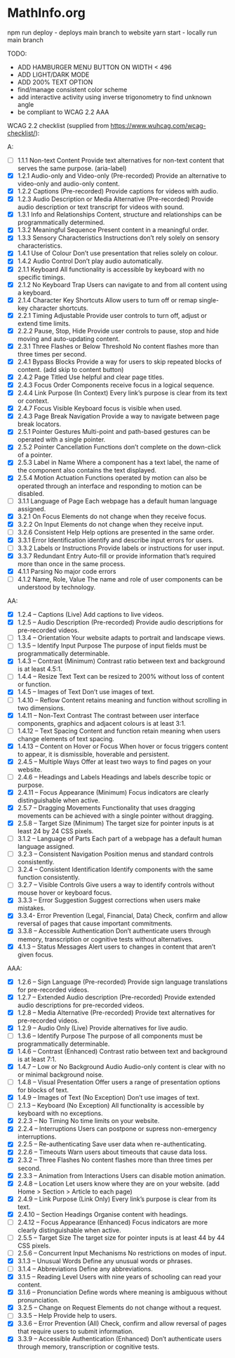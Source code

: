 # MathInfo.org

npm run deploy - deploys main branch to website
yarn start - locally run main branch

TODO:
- ADD HAMBURGER MENU BUTTON ON WIDTH < 496
- ADD LIGHT/DARK MODE
- ADD 200% TEXT OPTION
- find/manage consistent color scheme
- add interactive activity using inverse trigonometry to find unknown angle
- be compliant to WCAG 2.2 AAA

WCAG 2.2 checklist (supplied from https://www.wuhcag.com/wcag-checklist/):

A:
- [ ] 1.1.1	Non-text Content	Provide text alternatives for non-text content that serves the same purpose. (aria-label)
- [x] 1.2.1	Audio-only and Video-only (Pre-recorded)	Provide an alternative to video-only and audio-only content.
- [x] 1.2.2	Captions (Pre-recorded)	Provide captions for videos with audio.
- [x] 1.2.3	Audio Description or Media Alternative (Pre-recorded)	Provide audio description or text transcript for videos with sound.
- [x] 1.3.1	Info and Relationships	Content, structure and relationships can be programmatically determined.
- [x] 1.3.2	Meaningful Sequence	Present content in a meaningful order.
- [x] 1.3.3	Sensory Characteristics	Instructions don’t rely solely on sensory characteristics.
- [x] 1.4.1	Use of Colour	Don’t use presentation that relies solely on colour.
- [x] 1.4.2	Audio Control	Don’t play audio automatically.
- [x] 2.1.1	Keyboard	All functionality is accessible by keyboard with no specific timings.
- [x] 2.1.2	No Keyboard Trap	Users can navigate to and from all content using a keyboard.
- [x] 2.1.4	Character Key Shortcuts	Allow users to turn off or remap single-key character shortcuts.
- [x] 2.2.1	Timing Adjustable	Provide user controls to turn off, adjust or extend time limits.
- [x] 2.2.2	Pause, Stop, Hide	Provide user controls to pause, stop and hide moving and auto-updating content.
- [x] 2.3.1	Three Flashes or Below Threshold	No content flashes more than three times per second.
- [x] 2.4.1	Bypass Blocks	Provide a way for users to skip repeated blocks of content. (add skip to content button)
- [x] 2.4.2	Page Titled	Use helpful and clear page titles.
- [x] 2.4.3	Focus Order	Components receive focus in a logical sequence.
- [x] 2.4.4	Link Purpose (In Context)	Every link’s purpose is clear from its text or context.
- [x] 2.4.7	Focus Visible	Keyboard focus is visible when used.
- [x] 2.4.3	Page Break Navigation	Provide a way to navigate between page break locators.
- [x] 2.5.1	Pointer Gestures	Multi-point and path-based gestures can be operated with a single pointer.
- [x] 2.5.2	Pointer Cancellation	Functions don’t complete on the down-click of a pointer.
- [x] 2.5.3	Label in Name	Where a component has a text label, the name of the component also contains the text displayed.
- [x] 2.5.4	Motion Actuation	Functions operated by motion can also be operated through an interface and responding to motion can be disabled.
- [ ] 3.1.1	Language of Page	Each webpage has a default human language assigned.
- [x] 3.2.1	On Focus	Elements do not change when they receive focus.
- [x] 3.2.2	On Input	Elements do not change when they receive input.
- [ ] 3.2.6	Consistent Help	Help options are presented in the same order.
- [x] 3.3.1	Error Identification	identify and describe input errors for users.
- [ ] 3.3.2	Labels or Instructions	Provide labels or instructions for user input.
- [x] 3.3.7	Redundant Entry	Auto-fill or provide information that’s required more than once in the same process.
- [x] 4.1.1	Parsing	No major code errors
- [ ] 4.1.2	Name, Role, Value	The name and role of user components can be understood by technology.

AA:
- [x] 1.2.4 – Captions (Live)	Add captions to live videos.
- [x] 1.2.5 – Audio Description (Pre-recorded)	Provide audio descriptions for pre-recorded videos.
- [ ] 1.3.4 – Orientation	Your website adapts to portrait and landscape views.
- [ ] 1.3.5 – Identify Input Purpose	The purpose of input fields must be programmatically determinable.
- [x] 1.4.3 – Contrast (Minimum)	Contrast ratio between text and background is at least 4.5:1.
- [ ] 1.4.4 – Resize Text	Text can be resized to 200% without loss of content or function.
- [x] 1.4.5 – Images of Text	Don’t use images of text.
- [ ] 1.4.10 – Reflow	Content retains meaning and function without scrolling in two dimensions.
- [x] 1.4.11 – Non-Text Contrast	The contrast between user interface components, graphics and adjacent colours is at least 3:1.
- [ ] 1.4.12 – Text Spacing	Content and function retain meaning when users change elements of text spacing.
- [x] 1.4.13 – Content on Hover or Focus	When hover or focus triggers content to appear, it is dismissible, hoverable and persistent.
- [x] 2.4.5 – Multiple Ways	Offer at least two ways to find pages on your website.
- [ ] 2.4.6 – Headings and Labels	Headings and labels describe topic or purpose.
- [x] 2.4.11 – Focus Appearance (Minimum)	Focus indicators are clearly distinguishable when active.
- [x] 2.5.7 – Dragging Movements	Functionality that uses dragging movements can be achieved with a single pointer without dragging.
- [x] 2.5.8 – Target Size (Minimum)	The target size for pointer inputs is at least 24 by 24 CSS pixels.
- [ ] 3.1.2 – Language of Parts	Each part of a webpage has a default human language assigned.
- [ ] 3.2.3 – Consistent Navigation	Position menus and standard controls consistently.
- [ ] 3.2.4 – Consistent Identification	Identify components with the same function consistently.
- [ ] 3.2.7 – Visible Controls	Give users a way to identify controls without mouse hover or keyboard focus.
- [x] 3.3.3 – Error Suggestion	Suggest corrections when users make mistakes.
- [x] 3.3.4- Error Prevention (Legal, Financial, Data)	Check, confirm and allow reversal of pages that cause important commitments.
- [x] 3.3.8 – Accessible Authentication	Don’t authenticate users through memory, transcription or cognitive tests without alternatives.
- [x] 4.1.3 – Status Messages	Alert users to changes in content that aren’t given focus.

AAA:
- [x] 1.2.6 – Sign Language (Pre-recorded)	Provide sign language translations for pre-recorded videos.
- [x] 1.2.7 – Extended Audio description (Pre-recorded)	Provide extended audio descriptions for pre-recorded videos.
- [x] 1.2.8 – Media Alternative (Pre-recorded)	Provide text alternatives for pre-recorded videos.
- [x] 1.2.9 – Audio Only (Live)	Provide alternatives for live audio.
- [ ] 1.3.6 – Identify Purpose	The purpose of all components must be programmatically determinable.
- [x] 1.4.6 – Contrast (Enhanced)	Contrast ratio between text and background is at least 7:1.
- [x] 1.4.7 – Low or No Background Audio	Audio-only content is clear with no or minimal background noise.
- [ ] 1.4.8 – Visual Presentation	Offer users a range of presentation options for blocks of text.
- [x] 1.4.9 – Images of Text (No Exception)	Don’t use images of text.
- [ ] 2.1.3 – Keyboard (No Exception)	All functionality is accessible by keyboard with no exceptions.
- [x] 2.2.3 – No Timing	No time limits on your website.
- [x] 2.2.4 – Interruptions	Users can postpone or supress non-emergency interruptions.
- [x] 2.2.5 – Re-authenticating	Save user data when re-authenticating.
- [x] 2.2.6 – Timeouts	Warn users about timeouts that cause data loss.
- [x] 2.3.2 – Three Flashes	No content flashes more than three times per second.
- [x] 2.3.3 – Animation from Interactions	Users can disable motion animation.
- [x] 2.4.8 – Location	Let users know where they are on your website. (add Home > Section > Article to each page)
- [x] 2.4.9 – Link Purpose (Link Only)	Every link’s purpose is clear from its text.
- [x] 2.4.10 – Section Headings	Organise content with headings.
- [ ] 2.4.12 – Focus Appearance (Enhanced)	Focus indicators are more clearly distinguishable when active.
- [ ] 2.5.5 – Target Size	The target size for pointer inputs is at least 44 by 44 CSS pixels.
- [ ] 2.5.6 – Concurrent Input Mechanisms	No restrictions on modes of input.
- [x] 3.1.3 – Unusual Words	Define any unusual words or phrases.
- [ ] 3.1.4 – Abbreviations	Define any abbreviations.
- [x] 3.1.5 – Reading Level	Users with nine years of schooling can read your content.
- [x] 3.1.6 – Pronunciation	Define words where meaning is ambiguous without pronunciation. 
- [x] 3.2.5 – Change on Request	Elements do not change without a request.
- [ ] 3.3.5 – Help	Provide help to users.
- [x] 3.3.6 – Error Prevention (All)	Check, confirm and allow reversal of pages that require users to submit information.
- [x] 3.3.9 – Accessible Authentication (Enhanced)	Don’t authenticate users through memory, transcription or cognitive tests.